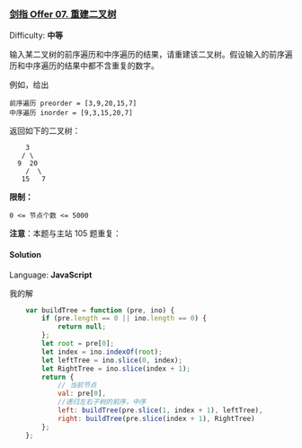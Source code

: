 ### [剑指 Offer 07\. 重建二叉树](https://leetcode-cn.com/problems/zhong-jian-er-cha-shu-lcof/)

Difficulty: **中等**


输入某二叉树的前序遍历和中序遍历的结果，请重建该二叉树。假设输入的前序遍历和中序遍历的结果中都不含重复的数字。

例如，给出

```
前序遍历 preorder = [3,9,20,15,7]
中序遍历 inorder = [9,3,15,20,7]
```

返回如下的二叉树：

```
    3
   / \
  9  20
    /  \
   15   7
```

**限制：**

`0 <= 节点个数 <= 5000`

**注意**：本题与主站 105 题重复：


#### Solution

Language: **JavaScript**

我的解
```JavaScript
    var buildTree = function (pre, ino) {
        if (pre.length == 0 || ino.length == 0) {
            return null;
        };
        let root = pre[0];
        let index = ino.indexOf(root);
        let leftTree = ino.slice(0, index);
        let RightTree = ino.slice(index + 1);
        return {
            // 当前节点
            val: pre[0],
            //递归左右子树的前序，中序
            left: buildTree(pre.slice(1, index + 1), leftTree),
            right: buildTree(pre.slice(index + 1), RightTree)
        };
    };
```
